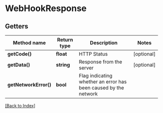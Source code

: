 # WebHookResponse

## Getters

Method name | Return type | Description | Notes
------------ | ------------- | ------------- | -------------
**getCode()** | **float** | HTTP Status | [optional]
**getData()** | **string** | Response from the server | [optional]
**getNetworkError()** | **bool** | Flag indicating whether an error has been caused by the network |

[[Back to Index]](../index.md)
